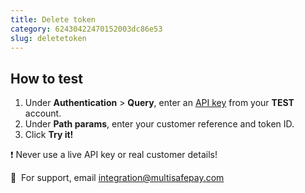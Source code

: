 ```yaml
---
title: Delete token
category: 62430422470152003dc86e53
slug: deletetoken
---
```


## How to test

1. Under **Authentication** > **Query**, enter an [API key](/docs/sites#site-id-api-key-and-security-code) from your **TEST** account.
2. Under **Path params**, enter your customer reference and token ID.
3. Click **Try it!**

❗️ Never use a live API key or real customer details!

💬&nbsp; For support, email <integration@multisafepay.com>